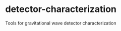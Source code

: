 detector-characterization
=========================

Tools for gravitational wave detector characterization
